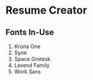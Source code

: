 # Resume Creator

## Fonts In-Use
1. Krona One
2. Syne
3. Space Grotesk
4. Lexend Family
5. Work Sans